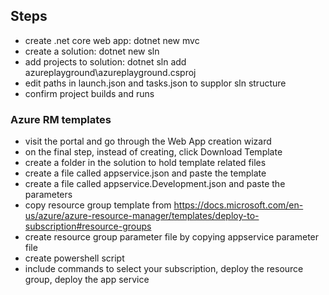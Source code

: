 ## Steps ##
- create .net core web app:
  dotnet new mvc
- create a solution:
  dotnet new sln
- add projects to solution:
  dotnet sln add azureplayground\azureplayground.csproj
- edit paths in launch.json and tasks.json to supplor sln structure
- confirm project builds and runs

### Azure RM templates ###
- visit the portal and go through the Web App creation wizard
- on the final step, instead of creating, click Download Template
- create a folder in the solution to hold template related files
- create a file called appservice.json and paste the template
- create a file called appservice.Development.json and paste the parameters
- copy resource group template from https://docs.microsoft.com/en-us/azure/azure-resource-manager/templates/deploy-to-subscription#resource-groups
- create resource group parameter file by copying appservice parameter file
- create powershell script
- include commands to select your subscription, deploy the resource group, deploy the app service

